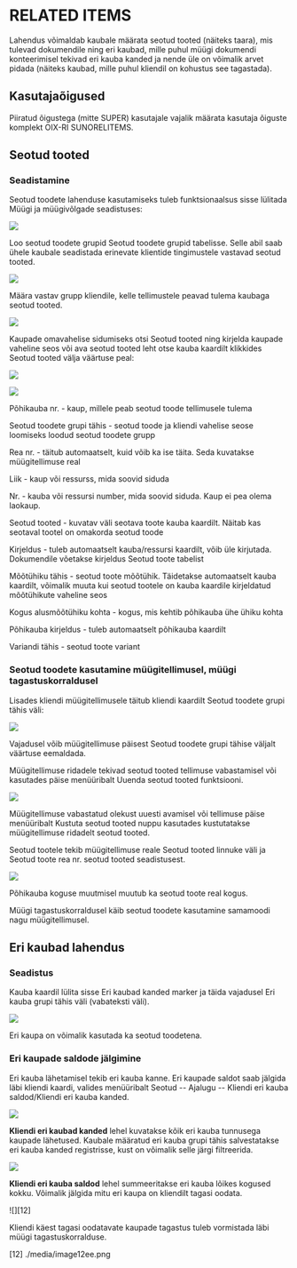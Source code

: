 # RELATED ITEMS

Lahendus võimaldab kaubale määrata seotud tooted (näiteks taara), mis tulevad dokumendile ning eri kaubad, mille puhul müügi dokumendi konteerimisel tekivad eri kauba kanded ja nende üle on võimalik arvet pidada (näiteks kaubad, mille puhul kliendil on kohustus see tagastada).

## Kasutajaõigused

Piiratud õigustega (mitte SUPER) kasutajale vajalik määrata kasutaja õiguste komplekt OIX-RI SUNORELITEMS.

## Seotud tooted

### Seadistamine

Seotud toodete lahenduse kasutamiseks tuleb funktsionaalsus sisse lülitada Müügi ja müügivõlgade seadistuses:

![][1]

Loo seotud toodete grupid Seotud toodete grupid tabelisse. Selle abil saab ühele kaubale seadistada erinevate klientide tingimustele vastavad seotud tooted.

![][2]

Määra vastav grupp kliendile, kelle tellimustele peavad tulema kaubaga seotud tooted.

![][3]

Kaupade omavahelise sidumiseks otsi Seotud tooted ning kirjelda kaupade vaheline seos või ava seotud tooted leht otse kauba kaardilt klikkides Seotud tooted välja väärtuse peal:

![][4]

![][5]

Põhikauba nr. - kaup, millele peab seotud toode tellimusele tulema

Seotud toodete grupi tähis - seotud toode ja kliendi vahelise seose loomiseks loodud seotud toodete grupp

Rea nr. - täitub automaatselt, kuid võib ka ise täita. Seda kuvatakse müügitellimuse real

Liik - kaup või ressurss, mida soovid siduda

Nr. - kauba või ressursi number, mida soovid siduda. Kaup ei pea olema laokaup.

Seotud tooted - kuvatav väli seotava toote kauba kaardilt. Näitab kas seotaval tootel on omakorda seotud toode

Kirjeldus - tuleb automaatselt kauba/ressursi kaardilt, võib üle kirjutada. Dokumendile võetakse kirjeldus Seotud toote tabelist

Mõõtühiku tähis - seotud toote mõõtühik. Täidetakse automaatselt kauba kaardilt, võimalik muuta kui seotud tootele on kauba kaardile kirjeldatud mõõtühikute vaheline seos

Kogus alusmõõtühiku kohta - kogus, mis kehtib põhikauba ühe ühiku kohta

Põhikauba kirjeldus - tuleb automaatselt põhikauba kaardilt

Variandi tähis - seotud toote variant

### Seotud toodete kasutamine müügitellimusel, müügi tagastuskorraldusel

Lisades kliendi müügitellimusele täitub kliendi kaardilt Seotud toodete grupi tähis väli:

![][6]

Vajadusel võib müügitellimuse päisest Seotud toodete grupi tähise väljalt väärtuse eemaldada.

Müügitellimuse ridadele tekivad seotud tooted tellimuse vabastamisel või kasutades päise menüüribalt Uuenda seotud tooted funktsiooni.

![][7]

Müügitellimuse vabastatud olekust uuesti avamisel või tellimuse päise menüüribalt Kustuta seotud tooted nuppu kasutades kustutatakse müügitellimuse ridadelt seotud tooted.

Seotud tootele tekib müügitellimuse reale Seotud tooted linnuke väli ja Seotud toote rea nr. seotud tooted seadistusest.

![][8]

Põhikauba koguse muutmisel muutub ka seotud toote real kogus.

Müügi tagastuskorraldusel käib seotud toodete kasutamine samamoodi nagu müügitellimusel.

## Eri kaubad lahendus

### Seadistus

Kauba kaardil lülita sisse Eri kaubad kanded marker ja täida vajadusel Eri kauba grupi tähis väli (vabateksti väli).

![][9]

Eri kaupa on võimalik kasutada ka seotud toodetena.

### Eri kaupade saldode jälgimine

Eri kauba lähetamisel tekib eri kauba kanne. Eri kaupade saldot saab jälgida läbi kliendi kaardi, valides menüüribalt Seotud -- Ajalugu -- Kliendi eri kauba saldod/Kliendi eri kauba kanded.

![][10]

**Kliendi eri kaubad kanded** lehel kuvatakse kõik eri kauba tunnusega kaupade lähetused. Kaubale määratud eri kauba grupi tähis salvestatakse eri kauba kanded registrisse, kust on võimalik selle järgi filtreerida.

![][11]

**Kliendi eri kauba saldod** lehel summeeritakse eri kauba lõikes kogused kokku. Võimalik jälgida mitu eri kaupa on kliendilt tagasi oodata.

![][12]

Kliendi käest tagasi oodatavate kaupade tagastus tuleb vormistada läbi müügi tagastuskorralduse.

  [1]: ./media/image1ee.png
  [2]: ./media/image2ee.png
  [3]: ./media/image3ee.png
  [4]: ./media/image4ee.png
  [5]: ./media/image5ee.png
  [6]: ./media/image6ee.png
  [7]: ./media/image7ee.png
  [8]: ./media/image8ee.png
  [9]: ./media/image9ee.png
  [10]: ./media/image10ee.png
  [11]: ./media/image11ee.png
  [12] ./media/image12ee.png
